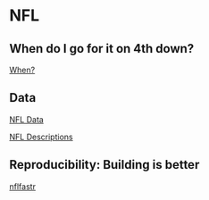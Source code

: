 # NFL

## When do I go for it  on 4th down?

[When?](https://www.sportingnews.com/us/nfl/news/nfl-fourth-down-conversion-chart-rate-by-distance/vofkeub6xwms6imajxqkfipp)

## Data

[NFL Data](https://github.com/nflverse/nflverse-data/releases/tag/pbp)

[NFL  Descriptions](https://www.nflfastr.com/articles/field_descriptions.html)

## Reproducibility: Building is better

[nflfastr](https://www.nflfastr.com/)
